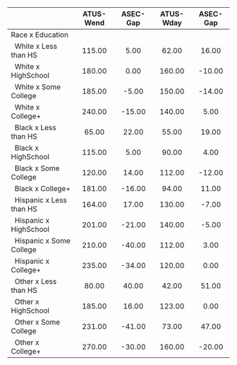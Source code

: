 
|                      |    ATUS-Wend |     ASEC-Gap |    ATUS-Wday |     ASEC-Gap |
| -------------------- | :----------: | :----------: | :----------: | :----------: |
| Race x Education     |              |              |              |              |
| &nbsp;&nbsp;White x Less than HS |       115.00 |         5.00 |        62.00 |        16.00 |
| &nbsp;&nbsp;White x HighSchool |       180.00 |         0.00 |       160.00 |       -10.00 |
| &nbsp;&nbsp;White x Some College |       185.00 |        -5.00 |       150.00 |       -14.00 |
| &nbsp;&nbsp;White x College+ |       240.00 |       -15.00 |       140.00 |         5.00 |
| &nbsp;&nbsp;Black x Less than HS |        65.00 |        22.00 |        55.00 |        19.00 |
| &nbsp;&nbsp;Black x HighSchool |       115.00 |         5.00 |        90.00 |         4.00 |
| &nbsp;&nbsp;Black x Some College |       120.00 |        14.00 |       112.00 |       -12.00 |
| &nbsp;&nbsp;Black x College+ |       181.00 |       -16.00 |        94.00 |        11.00 |
| &nbsp;&nbsp;Hispanic x Less than HS |       164.00 |        17.00 |       130.00 |        -7.00 |
| &nbsp;&nbsp;Hispanic x HighSchool |       201.00 |       -21.00 |       140.00 |        -5.00 |
| &nbsp;&nbsp;Hispanic x Some College |       210.00 |       -40.00 |       112.00 |         3.00 |
| &nbsp;&nbsp;Hispanic x College+ |       235.00 |       -34.00 |       120.00 |         0.00 |
| &nbsp;&nbsp;Other x Less than HS |        80.00 |        40.00 |        42.00 |        51.00 |
| &nbsp;&nbsp;Other x HighSchool |       185.00 |        16.00 |       123.00 |         0.00 |
| &nbsp;&nbsp;Other x Some College |       231.00 |       -41.00 |        73.00 |        47.00 |
| &nbsp;&nbsp;Other x College+ |       270.00 |       -30.00 |       160.00 |       -20.00 |

